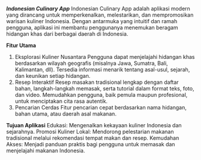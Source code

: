 ***Indonesian Culinary App***
Indonesian Culinary App adalah aplikasi modern yang dirancang untuk memperkenalkan, melestarikan, dan mempromosikan warisan kuliner Indonesia. Dengan antarmuka yang intuitif dan ramah pengguna, aplikasi ini membantu penggunanya menemukan beragam hidangan khas dari berbagai daerah di Indonesia.

**Fitur Utama**
1. Eksplorasi Kuliner Nusantara
  Pengguna dapat menjelajahi hidangan khas berdasarkan wilayah geografis (misalnya Jawa, Sumatra, Bali, Kalimantan, dll).
Tersedia informasi menarik tentang asal-usul, sejarah, dan keunikan setiap hidangan.
2. Resep Interaktif
  Resep masakan tradisional lengkap dengan daftar bahan, langkah-langkah memasak, serta tutorial dalam format teks, foto, dan video.
Memudahkan pengguna, baik pemula maupun profesional, untuk menciptakan cita rasa autentik.
3. Pencarian Cerdas
  Fitur pencarian cepat berdasarkan nama hidangan, bahan utama, atau daerah asal makanan.

**Tujuan Aplikasi**
Edukasi: Mengenalkan kekayaan kuliner Indonesia dan sejarahnya.
Promosi Kuliner Lokal: Mendorong pelestarian makanan tradisional melalui rekomendasi tempat makan dan resep.
Kemudahan Akses: Menjadi panduan praktis bagi pengguna untuk memasak dan menjelajahi makanan Indonesia.
